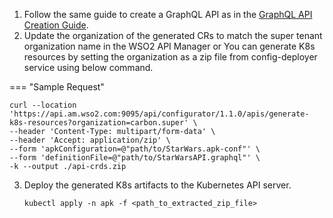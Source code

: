 
1. Follow the same guide to create a GraphQL API as in the [GraphQL API Creation Guide](../../../create-api/create-and-deploy-apis/graphql/create-graphql-api-using-rest-api/).
2. Update the organization of the generated CRs to match the super tenant organization name in the WSO2 API Manager or You can generate K8s resources by setting the organization as a zip file from config-deployer service using below command.

=== "Sample Request"
   ```
   curl --location 'https://api.am.wso2.com:9095/api/configurator/1.1.0/apis/generate-k8s-resources?organization=carbon.super' \
   --header 'Content-Type: multipart/form-data' \
   --header 'Accept: application/zip' \
   --form 'apkConfiguration=@"path/to/StarWars.apk-conf"' \
   --form 'definitionFile=@"path/to/StarWarsAPI.graphql"' \
   -k --output ./api-crds.zip
   ```
3. Deploy the generated K8s artifacts to the Kubernetes API server.

   ```
   kubectl apply -n apk -f <path_to_extracted_zip_file>
   ```
